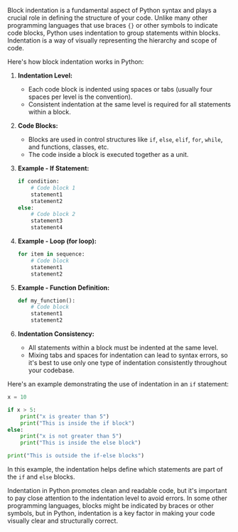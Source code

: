 Block indentation is a fundamental aspect of Python syntax and plays a crucial role in defining the structure of your code. Unlike many other programming languages that use braces `{}` or other symbols to indicate code blocks, Python uses indentation to group statements within blocks. Indentation is a way of visually representing the hierarchy and scope of code.

Here's how block indentation works in Python:

1. **Indentation Level:**
   - Each code block is indented using spaces or tabs (usually four spaces per level is the convention).
   - Consistent indentation at the same level is required for all statements within a block.

2. **Code Blocks:**
   - Blocks are used in control structures like `if`, `else`, `elif`, `for`, `while`, and functions, classes, etc.
   - The code inside a block is executed together as a unit.

3. **Example - If Statement:**
   ```python
   if condition:
       # Code block 1
       statement1
       statement2
   else:
       # Code block 2
       statement3
       statement4
   ```

4. **Example - Loop (for loop):**
   ```python
   for item in sequence:
       # Code block
       statement1
       statement2
   ```

5. **Example - Function Definition:**
   ```python
   def my_function():
       # Code block
       statement1
       statement2
   ```

6. **Indentation Consistency:**
   - All statements within a block must be indented at the same level.
   - Mixing tabs and spaces for indentation can lead to syntax errors, so it's best to use only one type of indentation consistently throughout your codebase.

Here's an example demonstrating the use of indentation in an `if` statement:

```python
x = 10

if x > 5:
    print("x is greater than 5")
    print("This is inside the if block")
else:
    print("x is not greater than 5")
    print("This is inside the else block")

print("This is outside the if-else blocks")
```

In this example, the indentation helps define which statements are part of the `if` and `else` blocks.

Indentation in Python promotes clean and readable code, but it's important to pay close attention to the indentation level to avoid errors. In some other programming languages, blocks might be indicated by braces or other symbols, but in Python, indentation is a key factor in making your code visually clear and structurally correct.

